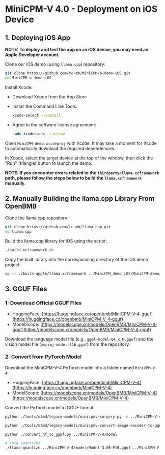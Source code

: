 # MiniCPM-V 4.0 - Deployment on iOS Device

## 1. Deploying iOS App

**NOTE: To deploy and test the app on an iOS device, you may need an Apple Developer account.**

Clone our iOS demo (using `llama.cpp`) repository:

```bash
git clone https://github.com/tc-mb/MiniCPM-o-demo-iOS.git
cd MiniCPM-o-demo-iOS
```

Install Xcode:

* Download Xcode from the App Store
* Install the Command Line Tools:

  ```bash
  xcode-select --install
  ```
* Agree to the software license agreement:

  ```bash
  sudo xcodebuild -license
  ```

Open `MiniCPM-demo.xcodeproj` with Xcode. It may take a moment for Xcode to automatically download the required dependencies.

In Xcode, select the target device at the top of the window, then click the "Run" (triangle) button to launch the demo.

**NOTE: If you encounter errors related to the `thirdparty/llama.xcframework` path, please follow the steps below to build the `llama.xcframework` manually.**

## 2. Manually Building the llama.cpp Library From OpenBMB

Clone the llama.cpp repository:

```bash
git clone https://github.com/tc-mb/llama.cpp.git
cd llama.cpp
```

Build the llama.cpp library for iOS using the script:

```bash
./build-xcframework.sh
```

Copy the built library into the corresponding directory of the iOS demo project:

```bash
cp -r ./build-apple/llama.xcframework ../MiniCPM_demo_iOS/MiniCPM-demo/thirdparty
```

## 3. GGUF Files

### 1: Download Official GGUF Files

* HuggingFace: [https://huggingface.co/openbmb/MiniCPM-V-4-gguf](https://huggingface.co/openbmb/MiniCPM-V-4-gguf)
* ModelScope: [https://modelscope.cn/models/OpenBMB/MiniCPM-V-4-gguf](https://modelscope.cn/models/OpenBMB/MiniCPM-V-4-gguf)

Download the language model file (e.g., `ggml-model-Q4_K_M.gguf`) and the vision model file (`mmproj-model-f16.gguf`) from the repository.

### 2: Convert from PyTorch Model

Download the MiniCPM-V-4 PyTorch model into a folder named `MiniCPM-V-4`:

* HuggingFace: [https://huggingface.co/openbmb/MiniCPM-V-4](https://huggingface.co/openbmb/MiniCPM-V-4)
* ModelScope: [https://modelscope.cn/models/OpenBMB/MiniCPM-V-4](https://modelscope.cn/models/OpenBMB/MiniCPM-V-4)

Convert the PyTorch model to GGUF format:

```bash
python ./tools/mtmd/legacy-models/minicpmv-surgery.py -m ../MiniCPM-V-4

python ./tools/mtmd/legacy-models/minicpmv-convert-image-encoder-to-gguf.py -m ../MiniCPM-V-4 --minicpmv-projector ../MiniCPM-V-4/minicpmv.projector --output-dir ../MiniCPM-V-4/ --minicpmv_version 5

python ./convert_hf_to_gguf.py ../MiniCPM-V-4/model

# int4 quantized
./llama-quantize ../MiniCPM-V-4/model/Model-3.6B-F16.gguf ../MiniCPM-V-4/model/ggml-model-Q4_K_M.gguf Q4_K_M
```
